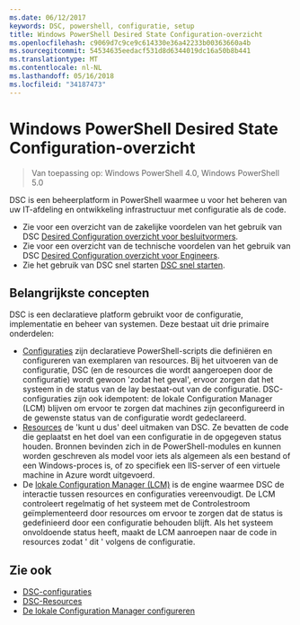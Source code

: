 ```yaml
---
ms.date: 06/12/2017
keywords: DSC, powershell, configuratie, setup
title: Windows PowerShell Desired State Configuration-overzicht
ms.openlocfilehash: c9069d7c9ce9c614330e36a42233b00363660a4b
ms.sourcegitcommit: 54534635eedacf531d8d6344019dc16a50b8b441
ms.translationtype: MT
ms.contentlocale: nl-NL
ms.lasthandoff: 05/16/2018
ms.locfileid: "34187473"
---
```

# <a name="windows-powershell-desired-state-configuration-overview"></a>Windows PowerShell Desired State Configuration-overzicht

> Van toepassing op: Windows PowerShell 4.0, Windows PowerShell 5.0

DSC is een beheerplatform in PowerShell waarmee u voor het beheren van uw IT-afdeling en ontwikkeling infrastructuur met configuratie als de code.

- Zie voor een overzicht van de zakelijke voordelen van het gebruik van DSC [Desired Configuration overzicht voor besluitvormers](decisionMaker.md).
- Zie voor een overzicht van de technische voordelen van het gebruik van DSC [Desired Configuration overzicht voor Engineers](DscForEngineers.md).
- Zie het gebruik van DSC snel starten [DSC snel starten](quickStart.md).

## <a name="key-concepts"></a>Belangrijkste concepten

DSC is een declaratieve platform gebruikt voor de configuratie, implementatie en beheer van systemen. Deze bestaat uit drie primaire onderdelen:

- [Configuraties](configurations.md) zijn declaratieve PowerShell-scripts die definiëren en configureren van exemplaren van resources.
    Bij het uitvoeren van de configuratie, DSC (en de resources die wordt aangeroepen door de configuratie) wordt gewoon 'zodat het geval', ervoor zorgen dat het systeem in de status van de lay bestaat-out van de configuratie.
    DSC-configuraties zijn ook idempotent: de lokale Configuration Manager (LCM) blijven om ervoor te zorgen dat machines zijn geconfigureerd in de gewenste status van de configuratie wordt gedeclareerd.
- [Resources](resources.md) de 'kunt u dus' deel uitmaken van DSC. Ze bevatten de code die geplaatst en het doel van een configuratie in de opgegeven status houden.
    Bronnen bevinden zich in de PowerShell-modules en kunnen worden geschreven als model voor iets als algemeen als een bestand of een Windows-proces is, of zo specifiek een IIS-server of een virtuele machine in Azure wordt uitgevoerd.
- De [lokale Configuration Manager (LCM)](metaConfig.md) is de engine waarmee DSC de interactie tussen resources en configuraties vereenvoudigt.
    De LCM controleert regelmatig of het systeem met de Controlestroom geïmplementeerd door resources om ervoor te zorgen dat de status is gedefinieerd door een configuratie behouden blijft.
    Als het systeem onvoldoende status heeft, maakt de LCM aanroepen naar de code in resources zodat ' dit ' volgens de configuratie.

## <a name="see-also"></a>Zie ook

- [DSC-configuraties](configurations.md)
- [DSC-Resources](resources.md)
- [De lokale Configuration Manager configureren](metaConfig.md)